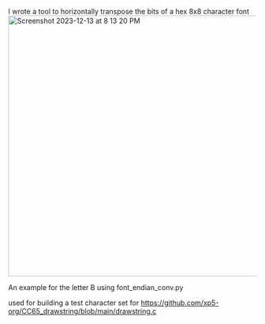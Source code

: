 I wrote a tool to horizontally transpose the bits of a hex 8x8 character font
<img width="528" alt="Screenshot 2023-12-13 at 8 13 20 PM" src="https://github.com/xp5-org/CC65_drawstring/assets/18539839/ca953b06-1b21-4567-a416-dbc1a4481d7e">

An example for the letter B using font_endian_conv.py 

used for building a test character set for https://github.com/xp5-org/CC65_drawstring/blob/main/drawstring.c

